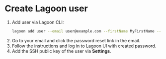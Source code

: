 # Create Lagoon user

1. Add user via Lagoon CLI:
    ```bash
    lagoon add user --email user@example.com --firstName MyFirstName --lastName MyLastName
    ```
2. Go to your email and click the password reset link in the email.
3. Follow the instructions and log in to Lagoon UI with created password.
4. Add the SSH public key of the user via **Settings**.
